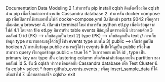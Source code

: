 Documentation Data Modeling 2
1.ทำการรัน pip install cqlsh ติดตั้งเครื่องมือ cqlsh ผ่าน pip เพื่อเชื่อมต่อการทำงานกับ Cassandra database
2. ทำการรัน docker compose up เพื่อเปิดการใช้งานแอพในไฟล์ docker-compose.yml
3.เปิดหน้า ports 9042 เพื่อดูการเชื่อมต่อบน browser 
4. เปิดหน้า terminal ใหม่ ทำการรัน python etl.py เพื่อดึงข้อมูลจากไฟล์
 	4.1 โดยจาก file etl.py มีการสร้าง table events  มีข้อมูลในตารางดังนี้ ประกอบด้วย 3 คอลัมน์
      	   1)  id  (PK)  --> เก็บข้อมูลเป็น  text 
   	       2)  type (PK) --> เก็บข้อมูลเป็น text // การเก็บข้อมูล type สามารถเอามาดูได้ว่าผู้ใช้ทำ events  type แบบใด 
     	   3)  public --> เก็บข้อมูลเป็น boolean // การเก็บข้อมูล public สามารถรู้ได้ว่า events นี้เปิดให้ดูเป็น public หรือไหม สามารถ query เรียกดูแค่ข้อมูล public = true ได้
           * ในการออกแบบให้ id , type เป็น primary key และ type เป็น clustering column เพื่อเรียงลำดับข้อมูลภายใน partition ของคอลัมน์ id
5. รัน $ cqlsh ทำการเชื่อมต่อกับ Cassandra database เพื่อ Test Cluster
6. รัน cqlsh> select * from github_events.events ; เพื่อดู insert_sample_data ที่ได้เพิ่มเข้าไป
7. เมื่อทดสอบเสร็จ cqlsh> exit 